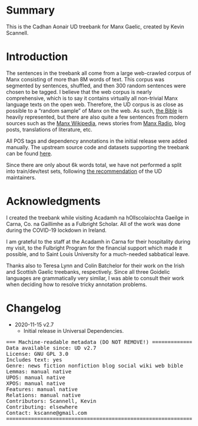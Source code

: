 
# Summary

This is the Cadhan Aonair UD treebank for Manx Gaelic,
created by Kevin Scannell.

# Introduction

The sentences in the treebank all come from a large web-crawled
corpus of Manx consisting of more than 8M words of text.
This corpus was segmented by sentences, shuffled, and then
300 random sentences were chosen to be tagged.
I believe that the web corpus is nearly comprehensive, which is to say
it contains virtually all non-trivial Manx language texts on the open web.
Therefore, the UD corpus is as close as possible to a “random sample”
of Manx on the web. As such,
[the Bible](http://bible.learnmanx.com/) is heavily represented,
but there are also quite a few sentences from modern sources such as the
[Manx Wikipedia](https://gv.wikipedia.org/),
news stories from
[Manx Radio](https://www.manxradio.com/),
blog posts,
translations of literature, etc.

All POS tags and dependency annotations in the initial release
were added manually. The upstream source code and datasets supporting
the treebank can be found [here](https://github.com/kscanne/gaelg).

Since there are only about 6k words total, we have not 
performed a split into train/dev/test sets, following
[the recommendation](https://universaldependencies.org/release_checklist.html#data-split)
of the UD maintainers.

# Acknowledgments

I created the treebank while visiting Acadamh na hOllscolaíochta Gaeilge
in Carna, Co. na Gaillimhe as a Fulbright Scholar. All of the work was
done during the COVID-19 lockdown in Ireland.

I am grateful to the staff at the Acadamh in Carna for their hospitality
during my visit, to the Fulbright Program for the financial support
which made it possible, and to Saint Louis University for a
much-needed sabbatical leave.

Thanks also to Teresa Lynn and Colin Batchelor for their work on the 
Irish and Scottish Gaelic treebanks, respectively. Since all three
Goidelic languages are grammatically very similar, I was able to
consult their work when deciding how to resolve tricky annotation problems.

# Changelog

* 2020-11-15 v2.7
  * Initial release in Universal Dependencies.


<pre>
=== Machine-readable metadata (DO NOT REMOVE!) ================================
Data available since: UD v2.7
License: GNU GPL 3.0
Includes text: yes
Genre: news fiction nonfiction blog social wiki web bible
Lemmas: manual native
UPOS: manual native
XPOS: manual native
Features: manual native
Relations: manual native
Contributors: Scannell, Kevin
Contributing: elsewhere
Contact: kscanne@gmail.com
===============================================================================
</pre>

